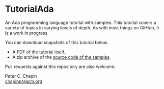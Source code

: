 TutorialAda
===========

An Ada programming language tutorial with samples. This tutorial covers a variety of topics in
varying levels of depth. As with most things on GitHub, it is a work in progress.

You can download snapshots of this tutorial below.

+ A [PDF of the tutorial](http://www.pchapin.org/VTC/TutorialAda/AdaCrash.pdf) itself.
+ A zip archive of the [source code of the
  samples](http://www.pchapin.org/VTC/TutorialAda/samples.zip).

Pull requests against this repository are also welcome.

Peter C. Chapin  
chapinp@acm.org  
